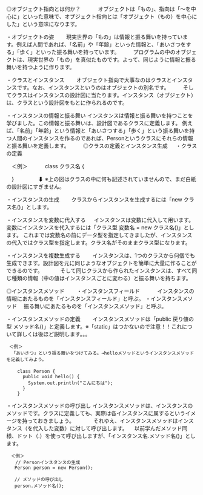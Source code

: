 ◎オブジェクト指向とは何か？
　　　オブジェクトは「もの」、指向は「〜を中心に」といった意味で、オブジェクト指向とは「オブジェクト（もの）を中心にした」という意味になります。
 
 ・オブジェクトの姿
 　　現実世界の「もの」は情報と振る舞いを持っています。例えば人間であれば、「名前」や「年齢」といった情報と、「あいさつをする」「歩く」といった振る舞いを持っています。
　　 プログラムの中のオブジェクトは、現実世界の「もの」を真似たものです。よって、同じように情報と振る舞いを持つように作ります。

 ・クラスとインスタンス
 　　オブジェクト指向で大事なのはクラスとインスタンスです。なお、インスタンスというのはオブジェクトの別名です。
　　 そしてクラスはインスタンスの設計図に当たります。インスタンス（オブジェクト）は、クラスという設計図をもとに作られるのです。
   
 ・インスタンスの情報と振る舞い
    インスタンスは情報と振る舞いを持つことを学びました。この情報と振る舞いは、設計図であるクラスに定義します。
    例えば、「名前」「年齢」という情報と「あいさつする」「歩く」という振る舞いを持つ人間のインスタンスを作るのであれば、Personというクラスにそれらの情報と振る舞いを定義します。
 　　
◎クラスの定義とインスタンス生成
　
 ・クラスの定義
 
 　＜例＞
　　　class クラス名 {
   
   　}  　
    　　　⬇
    ※上の図はクラスの中に何も記述されていませんので、まだ白紙の設計図にすぎません。
    
 ・インスタンスの生成
 　　クラスからインスタンスを生成するには「new クラス名()」とします。
   
 ・インスタンスを変数に代入する
 　  インスタンスは変数に代入して用います。
     変数にインスタンスを代入するには「クラス型 変数名 = new クラス名()」とします。
     これまでは変数名の前にデータ型を指定してきましたが、インスタンスの代入ではクラス型を指定します。クラス名がそのままクラス型になります。
     
  ・インスタンスを複数生成する
  　　インスタンスは、1つのクラスから何個でも生成できます。設計図を元に同じようなオブジェクトを簡単に大量に作ることができるのです。
　　　そして同じクラスから作られたインスタンスは、すべて同じ種類の情報（中の値はインスタンスごとに変わる）と振る舞いを持ちます。
   
◎インスタンスメソッド
　　・インスタンスフィールド
 　　　インスタンスの情報にあたるものを「インスタンスフィールド」と呼ぶ。
   ・インスタンスメソッド
    　振る舞いにあたるものを「インスタンスメソッド」と呼ぶ。
     
   ・インスタンスメソッドの定義
   　　インスタンスメソッドは「public 戻り値の型 メソッド名()」と定義します。※「static」はつかないので注意！！これについて詳しくは後ほど説明します。。。
     
     ＜例＞　
     　「あいさつ」という振る舞いをつけてみる。➔helloメソッドというインスタンスメソッドを定義してみよう。
     　
        class Person {
          public void hello() {
            System.out.println("こんにちは");
          }
        }
        
   ・インスタンスメソッドの呼び出し
      インスタンスメソッドは、インスタンスのメソッドです。クラスに定義しても、実際は各インスタンスに属するというイメージを持っておきましょう。
　　　 それゆえ、インスタンスメソッドはインスタンス（を代入した変数）に対して呼び出します。
    　以前学んだメソッド同様、ドット（.）を使って呼び出しますが、「インスタンス名.メソッド名()」とします。
    
    　＜例＞
    　　// Personインスタンスの生成
       Person person = new Person();

       // メソッドの呼び出し
       person.メソッド名();
    　
    

